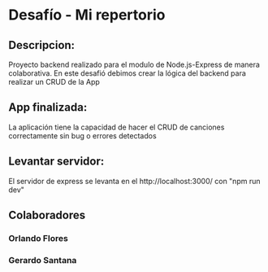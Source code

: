 # Desafío - Mi repertorio

## Descripcion:
Proyecto backend realizado para el modulo de Node.js-Express de manera colaborativa.
En este desafió debimos crear la lógica del backend para realizar un CRUD de la App

## App finalizada:  
La aplicación tiene la capacidad de hacer el CRUD de canciones correctamente sin bug o errores detectados

## Levantar servidor:
El servidor de express se levanta en el http://localhost:3000/ con  "npm run dev" 

## Colaboradores
 ### Orlando Flores
 ### Gerardo Santana
